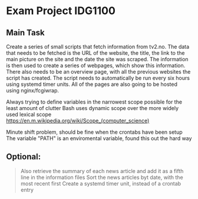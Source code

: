 # Exam Project IDG1100

## Main Task

Create a series of small scripts that fetch information from tv2.no.
The data that needs to be fetched is the URL of the website, the title, the link to the main picture on the site
and the date the site was scraped. The information is then used to create a series of webpages, which show this information.
There also needs to be an overview page, with all the previous websites the script has created.
The script needs to automatically be run every six hours using systemd timer units.
All of the pages are also going to be hosted using nginx/fcgiwrap.


Always trying to define variables in the narrowest scope possible for the least amount of clutter
Bash uses dynamic scope over the more widely used lexical scope     https://en.m.wikipedia.org/wiki/Scope_(computer_science)


Minute shift problem, should be fine when the crontabs have been setup
The variable "PATH" is an enviromental variable, found this out the hard way


## Optional:
> Also retrieve the summary of each news article and add it as a fifth line in the information files
> Sort the news articles byt date, with the most recent first
> Create a systemd timer unit, instead of a crontab entry



